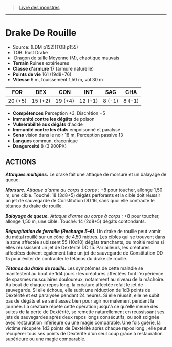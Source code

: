 ﻿> [Livre des monstres](tome_of_beasts.md)

---

# Drake De Rouille

- Source: (LDM p152)(TOB p155)
- TOB: Rust Drake
-  Dragon de taille Moyenne (M), chaotique mauvais
- **Terrain** Ruines extérieures
- **Classe d'armure** 17 (armure naturelle)
- **Points de vie** 161 (19d8+76)
- **Vitesse** 6 m, fouissement 1,50 m, vol 30 m

|FOR|DEX|CON|INT|SAG|CHA|
|---|---|---|---|---|---|
|20 (+5)|15 (+2)|19 (+4)|12 (+1)|8 (-1)|8 (-1)|

- **Compétences** Perception +3, Discrétion +5
- **Immunité contre les dégâts** de poison
- **Vulnérabilité aux dégâts** d'acide
- **Immunité contre les états** empoisonné et paralysé
- **Sens** vision dans le noir 18 m, Perception passive 13
- **Langues** commun, draconique
- **Dangerosité** 8 (3 900PX)

## ACTIONS

**_Attaques multiples._** Le drake fait une attaque de morsure et un balayage de queue.

**_Morsure._** _Attaque d'arme au corps à corps :_ +8 pour toucher, allonge 1,50 m, une cible. Touché: 18 (3d8+5) dégâts perforants et la cible doit réussir un jet de sauvegarde de Constitution DD 16, sans quoi elle contracte le tétanos du drake de rouille.

**_Balayage de queue._** _Attaque d'arme au corps à corps :_ +8 pour toucher, allonge 1,50 m, une cible. Touché: 14 (2d8+5) dégâts contondants.

**_Régurgitation de ferraille (Recharge 5–6)._** Un drake de rouille peut vomir du métal rouillé sur un cône de 4,50 mètres. Les cibles qui se trouvent dans la zone affectée subissent 55 (10d10) dégâts tranchants, ou moitié moins si elles réussissent un jet de Dextérité DD 15. Par ailleurs, les créatures affectées doivent également faire un jet de sauvegarde de Constitution DD 15 pour éviter de contracter le tétanos du drake de rouille.

**_Tétanos du drake de rouille._** Les symptômes de cette maladie se manifestent au bout de 1d4 jours : les créatures affectées font l'expérience de spasmes musculaires douloureux, notamment au niveau de la mâchoire. Au bout de chaque repos long, la créature affectée refait le jet de sauvegarde. Si elle échoue, elle subit une réduction de 1d3 points de Dextérité et est paralysée pendant 24 heures. Si elle réussit, elle ne subit pas de dégâts et se sent assez bien pour agir normalement pendant la journée. La créature répète cette opération jusqu'à ce qu'elle meure des suites de la perte de Dextérité, se remette naturellement en réussissant ses jets de sauvegardes après deux repos longs consécutifs, ou soit soignée avec restauration inférieure ou une magie comparable. Une fois guérie, la victime récupère 1d3 points de Dextérité après chaque repos long ; elle peut récupérer tous ses points de Dextérité d'un seul coup grâce à restauration supérieure
ou une magie comparable.


